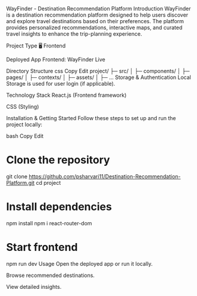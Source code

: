WayFinder - Destination Recommendation Platform
Introduction
WayFinder is a destination recommendation platform designed to help users discover and explore travel destinations based on their preferences. The platform provides personalized recommendations, interactive maps, and curated travel insights to enhance the trip-planning experience.

Project Type
🖥️ Frontend

Deployed App
Frontend: WayFinder Live

Directory Structure
css
Copy
Edit
project/
├─ src/
│  ├─ components/
│  ├─ pages/
│  ├─ contexts/
│  ├─ assets/
│  ├─ ...
Storage & Authentication
Local Storage is used for user login (if applicable).

Technology Stack
React.js (Frontend framework)

CSS (Styling)

Installation & Getting Started
Follow these steps to set up and run the project locally:

bash
Copy
Edit
# Clone the repository
git clone https://github.com/psharvari11/Destination-Recommendation-Platform.git
cd project

# Install dependencies
npm install
npm i react-router-dom

# Start frontend
npm run dev
Usage
Open the deployed app or run it locally.

Browse recommended destinations.

View detailed insights.
